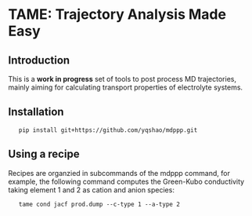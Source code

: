 # TAME: Trajectory Analysis Made Easy

## Introduction

This is a **work in progress** set of tools to post process MD trajectories,
mainly aiming for calculating transport properties of electrolyte systems.

## Installation

``` shell
   pip install git+https://github.com/yqshao/mdppp.git
```

## Using a recipe

Recipes are organzied in subcommands of the mdppp command, for example, the
following command computes the Green-Kubo conductivity taking element 1 and 2 as
cation and anion species:


``` shell
   tame cond jacf prod.dump --c-type 1 --a-type 2
```

